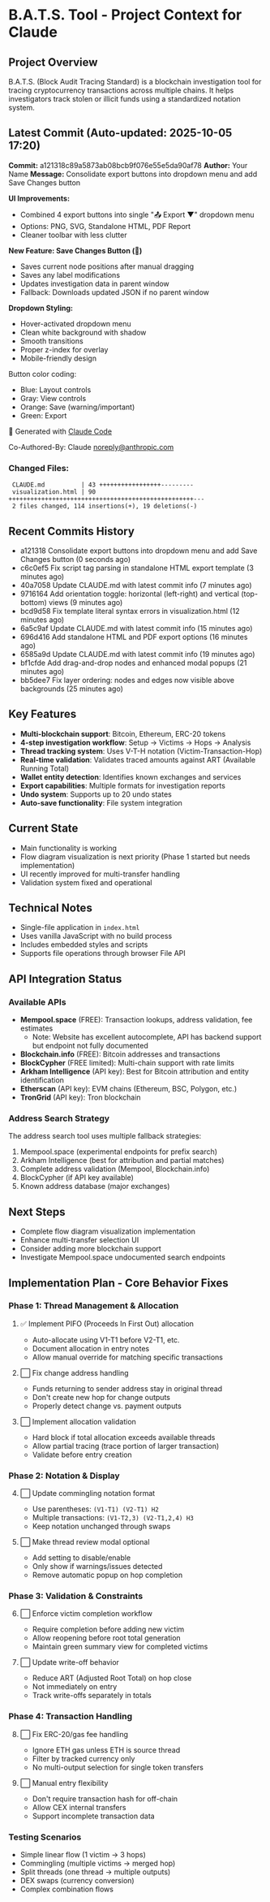 # B.A.T.S. Tool - Project Context for Claude

## Project Overview
B.A.T.S. (Block Audit Tracing Standard) is a blockchain investigation tool for tracing cryptocurrency transactions across multiple chains. It helps investigators track stolen or illicit funds using a standardized notation system.

## Latest Commit (Auto-updated: 2025-10-05 17:20)

**Commit:** a121318c89a5873ab08bcb9f076e55e5da90af78
**Author:** Your Name
**Message:** Consolidate export buttons into dropdown menu and add Save Changes button

**UI Improvements:**
- Combined 4 export buttons into single "📤 Export ▼" dropdown menu
- Options: PNG, SVG, Standalone HTML, PDF Report
- Cleaner toolbar with less clutter

**New Feature: Save Changes Button (💾)**
- Saves current node positions after manual dragging
- Saves any label modifications
- Updates investigation data in parent window
- Fallback: Downloads updated JSON if no parent window

**Dropdown Styling:**
- Hover-activated dropdown menu
- Clean white background with shadow
- Smooth transitions
- Proper z-index for overlay
- Mobile-friendly design

Button color coding:
- Blue: Layout controls
- Gray: View controls
- Orange: Save (warning/important)
- Green: Export

🤖 Generated with [Claude Code](https://claude.com/claude-code)

Co-Authored-By: Claude <noreply@anthropic.com>

### Changed Files:
```
 CLAUDE.md          | 43 +++++++++++++++++---------
 visualization.html | 90 +++++++++++++++++++++++++++++++++++++++++++++++++++---
 2 files changed, 114 insertions(+), 19 deletions(-)
```

## Recent Commits History

- a121318 Consolidate export buttons into dropdown menu and add Save Changes button (0 seconds ago)
- c6c0ef5 Fix script tag parsing in standalone HTML export template (3 minutes ago)
- 40a7058 Update CLAUDE.md with latest commit info (7 minutes ago)
- 9716164 Add orientation toggle: horizontal (left-right) and vertical (top-bottom) views (9 minutes ago)
- bcd9d58 Fix template literal syntax errors in visualization.html (12 minutes ago)
- 6a5c9af Update CLAUDE.md with latest commit info (15 minutes ago)
- 696d416 Add standalone HTML and PDF export options (16 minutes ago)
- 6585a9d Update CLAUDE.md with latest commit info (19 minutes ago)
- bf1cfde Add drag-and-drop nodes and enhanced modal popups (21 minutes ago)
- bb5dee7 Fix layer ordering: nodes and edges now visible above backgrounds (25 minutes ago)

## Key Features
- **Multi-blockchain support**: Bitcoin, Ethereum, ERC-20 tokens
- **4-step investigation workflow**: Setup → Victims → Hops → Analysis
- **Thread tracking system**: Uses V-T-H notation (Victim-Transaction-Hop)
- **Real-time validation**: Validates traced amounts against ART (Available Running Total)
- **Wallet entity detection**: Identifies known exchanges and services
- **Export capabilities**: Multiple formats for investigation reports
- **Undo system**: Supports up to 20 undo states
- **Auto-save functionality**: File system integration

## Current State
- Main functionality is working
- Flow diagram visualization is next priority (Phase 1 started but needs implementation)
- UI recently improved for multi-transfer handling
- Validation system fixed and operational

## Technical Notes
- Single-file application in `index.html`
- Uses vanilla JavaScript with no build process
- Includes embedded styles and scripts
- Supports file operations through browser File API

## API Integration Status

### Available APIs
- **Mempool.space** (FREE): Transaction lookups, address validation, fee estimates
  - Note: Website has excellent autocomplete, API has backend support but endpoint not fully documented
- **Blockchain.info** (FREE): Bitcoin addresses and transactions
- **BlockCypher** (FREE limited): Multi-chain support with rate limits
- **Arkham Intelligence** (API key): Best for Bitcoin attribution and entity identification
- **Etherscan** (API key): EVM chains (Ethereum, BSC, Polygon, etc.)
- **TronGrid** (API key): Tron blockchain

### Address Search Strategy
The address search tool uses multiple fallback strategies:
1. Mempool.space (experimental endpoints for prefix search)
2. Arkham Intelligence (best for attribution and partial matches)
3. Complete address validation (Mempool, Blockchain.info)
4. BlockCypher (if API key available)
5. Known address database (major exchanges)

## Next Steps
- Complete flow diagram visualization implementation
- Enhance multi-transfer selection UI
- Consider adding more blockchain support
- Investigate Mempool.space undocumented search endpoints

## Implementation Plan - Core Behavior Fixes

### Phase 1: Thread Management & Allocation
1. ✅ Implement PIFO (Proceeds In First Out) allocation
   - Auto-allocate using V1-T1 before V2-T1, etc.
   - Document allocation in entry notes
   - Allow manual override for matching specific transactions

2. ⬜ Fix change address handling
   - Funds returning to sender address stay in original thread
   - Don't create new hop for change outputs
   - Properly detect change vs. payment outputs

3. ⬜ Implement allocation validation
   - Hard block if total allocation exceeds available threads
   - Allow partial tracing (trace portion of larger transaction)
   - Validate before entry creation

### Phase 2: Notation & Display
4. ⬜ Update commingling notation format
   - Use parentheses: `(V1-T1) (V2-T1) H2`
   - Multiple transactions: `(V1-T2,3) (V2-T1,2,4) H3`
   - Keep notation unchanged through swaps

5. ⬜ Make thread review modal optional
   - Add setting to disable/enable
   - Only show if warnings/issues detected
   - Remove automatic popup on hop completion

### Phase 3: Validation & Constraints
6. ⬜ Enforce victim completion workflow
   - Require completion before adding new victim
   - Allow reopening before root total generation
   - Maintain green summary view for completed victims

7. ⬜ Update write-off behavior
   - Reduce ART (Adjusted Root Total) on hop close
   - Not immediately on entry
   - Track write-offs separately in totals

### Phase 4: Transaction Handling
8. ⬜ Fix ERC-20/gas fee handling
   - Ignore ETH gas unless ETH is source thread
   - Filter by tracked currency only
   - No multi-output selection for single token transfers

9. ⬜ Manual entry flexibility
   - Don't require transaction hash for off-chain
   - Allow CEX internal transfers
   - Support incomplete transaction data

### Testing Scenarios
- Simple linear flow (1 victim → 3 hops)
- Commingling (multiple victims → merged hop)
- Split threads (one thread → multiple outputs)
- DEX swaps (currency conversion)
- Complex combination flows
